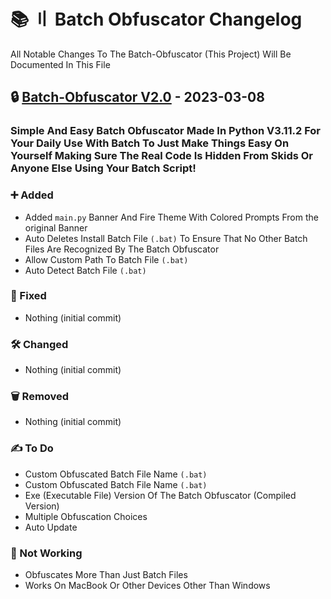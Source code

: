 # 📚 〢 Batch Obfuscator Changelog

All Notable Changes To The Batch-Obfuscator (This Project) Will Be Documented In This File


## 🔒 [Batch-Obfuscator V2.0](https://github.com/DevBubba/Batch-Obfuscator/releases/tag/V2.0) - 2023-03-08

### Simple And Easy Batch Obfuscator Made In Python V3.11.2 For Your Daily Use With Batch To Just Make Things Easy On Yourself Making Sure The Real Code Is Hidden From Skids Or Anyone Else Using Your Batch Script!

### ➕ Added

- Added `main.py` Banner And Fire Theme With Colored Prompts From the original Banner
- Auto Deletes Install Batch File `(.bat)` To Ensure That No Other Batch Files Are Recognized By The Batch Obfuscator
- Allow Custom Path To Batch File `(.bat)`
- Auto Detect Batch File `(.bat)`


### 🔨 Fixed

- Nothing (initial commit)


### 🛠️ Changed

- Nothing (initial commit)


### 🗑️ Removed

- Nothing (initial commit)


### ✍️ To Do

- Custom Obfuscated Batch File Name `(.bat)`
- Custom Obfuscated Batch File Name `(.bat)`
- Exe (Executable File) Version Of The Batch Obfuscator (Compiled Version)
- Multiple Obfuscation Choices
- Auto Update

### 🚫 Not Working

- Obfuscates More Than Just Batch Files
- Works On MacBook Or Other Devices Other Than Windows
